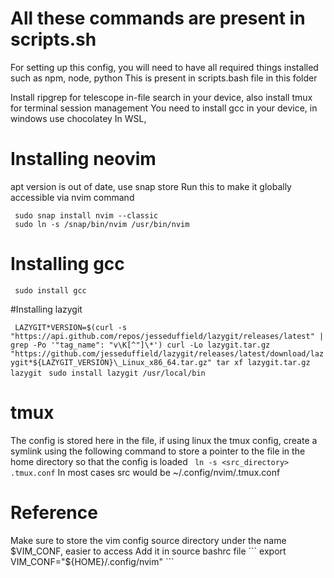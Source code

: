 # All these commands are present in scripts.sh

For setting up this config, you will need to have all required things installed such as npm, node, python
This is present in scripts.bash file in this folder

Install ripgrep for telescope in-file search in your device, also install tmux for terminal session management
You need to install gcc in your device, in windows use chocolatey
In WSL,

# Installing neovim

apt version is out of date, use snap store
Run this to make it globally accessible via nvim command

```sudo apt install snapd
 sudo snap install nvim --classic
 sudo ln -s /snap/bin/nvim /usr/bin/nvim
```

# Installing gcc

 ```  sudo install gcc ```

#Installing lazygit

 ```  LAZYGIT*VERSION=$(curl -s "https://api.github.com/repos/jesseduffield/lazygit/releases/latest" | grep -Po '"tag_name": "v\K[^"]\*') curl -Lo lazygit.tar.gz "https://github.com/jesseduffield/lazygit/releases/latest/download/lazygit*${LAZYGIT_VERSION}\_Linux_x86_64.tar.gz" tar xf lazygit.tar.gz lazygit ```
 ```  sudo install lazygit /usr/local/bin ```

# tmux

The config is stored here in the file, if using linux the tmux config, create a symlink using the following command to store a pointer to the file in the home directory so that the config is loaded
 ```  ln -s <src_directory> .tmux.conf ```
In most cases src would be ~/.config/nvim/.tmux.conf

# Reference

Make sure to store the vim config source directory under the name $VIM_CONF, easier to access
Add it in source bashrc file
 ```  export VIM_CONF="${HOME}/.config/nvim" ```

